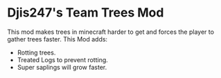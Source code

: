 Djis247's Team Trees Mod
========================

This mod makes trees in minecraft harder to get and forces the player to gather trees faster.
This Mod adds:
 - Rotting trees.
 - Treated Logs to prevent rotting.
 - Super saplings will grow faster.
